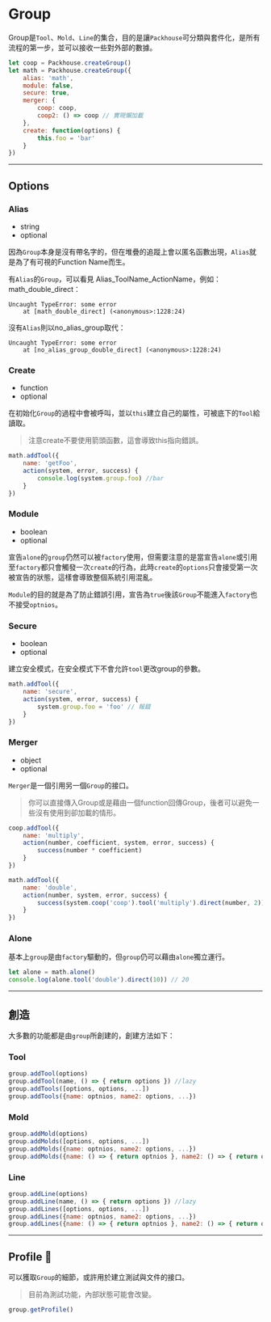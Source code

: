 # Group

Group是`Tool`、`Mold`、`Line`的集合，目的是讓`Packhouse`可分類與套件化，是所有流程的第一步，並可以接收一些對外部的數據。

```js
let coop = Packhouse.createGroup()
let math = Packhouse.createGroup({
    alias: 'math',
    module: false,
    secure: true,
    merger: {
        coop: coop,
        coop2: () => coop // 實現懶加載
    },
    create: function(options) {
        this.foo = 'bar'
    }
})
```

---

## Options

### Alias

* string
* optional

因為`Group`本身是沒有帶名字的，但在堆疊的追蹤上會以匿名函數出現，`Alias`就是為了有可視的Function Name而生。

有`Alias`的`Group`，可以看見 Alias_ToolName_ActionName，例如：math_double_direct：

```
Uncaught TypeError: some error
    at [math_double_direct] (<anonymous>:1228:24)
```

沒有`Alias`則以no_alias_group取代：

```
Uncaught TypeError: some error
    at [no_alias_group_double_direct] (<anonymous>:1228:24)
```

### Create

* function
* optional

在初始化`Group`的過程中會被呼叫，並以`this`建立自己的屬性，可被底下的`Tool`給讀取。

> 注意create不要使用箭頭函數，這會導致this指向錯誤。

```js
math.addTool({
    name: 'getFoo',
    action(system, error, success) {
        console.log(system.group.foo) //bar
    }
})
```

### Module

* boolean
* optional

宣告`alone`的`group`仍然可以被`factory`使用，但需要注意的是當宣告`alone`或引用至`factory`都只會觸發一次`create`的行為，此時`create`的`options`只會接受第一次被宣告的狀態，這樣會導致整個系統引用混亂。

`Module`的目的就是為了防止錯誤引用，宣告為`true`後該`Group`不能進入`factory`也不接受`optnios`。

### Secure

* boolean
* optional

建立安全模式，在安全模式下不會允許`tool`更改group的參數。

```js
math.addTool({
    name: 'secure',
    action(system, error, success) {
        system.group.foo = 'foo' // 報錯
    }
})
```

### Merger

* object
* optional

`Merger`是一個引用另一個`Group`的接口。

> 你可以直接傳入Group或是藉由一個function回傳Group，後者可以避免一些沒有使用到卻加載的情形。

```js
coop.addTool({
    name: 'multiply',
    action(number, coefficient, system, error, success) {
        success(number * coefficient)
    }
})

math.addTool({
    name: 'double',
    action(number, system, error, success) {
        success(system.coop('coop').tool('multiply').direct(number, 2))
    }
})
```

### Alone

基本上`group`是由`factory`驅動的，但`group`仍可以藉由`alone`獨立運行。

```js
let alone = math.alone()
console.log(alone.tool('double').direct(10)) // 20
```

---

## 創造

大多數的功能都是由`group`所創建的，創建方法如下：

### Tool

```js
group.addTool(options)
group.addTool(name, () => { return options }) //lazy
group.addTools([options, options, ...])
group.addTools({name: optnios, name2: options, ...})
```

### Mold

```js
group.addMold(options)
group.addMolds([options, options, ...])
group.addMolds({name: optnios, name2: options, ...})
group.addMolds({name: () => { return optnios }, name2: () => { return optnios }, ...}) // lazy
```

### Line

```js
group.addLine(options)
group.addLine(name, () => { return options }) //lazy
group.addLines([options, options, ...])
group.addLines({name: optnios, name2: options, ...})
group.addLines({name: () => { return optnios }, name2: () => { return optnios }, ...}) // lazy
```

---

## Profile 🔬

可以獲取`Group`的細節，或許用於建立測試與文件的接口。

> 目前為測試功能，內部狀態可能會改變。

```js
group.getProfile()
```